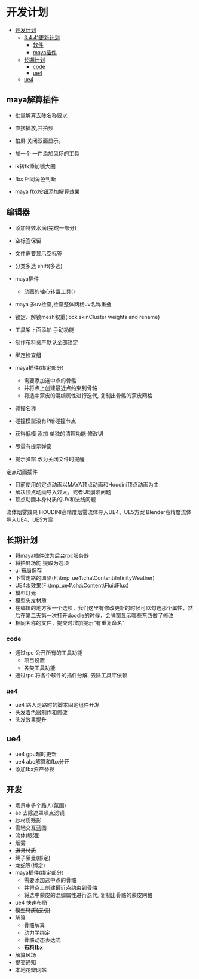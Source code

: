 # 开发计划

- [开发计划](#开发计划)
    - [3.4.41更新计划](#3441更新计划)
        - [软件](#软件)
        - [maya插件](#maya插件)
    - [长期计划](#长期计划)
        - [code](#code)
        - [ue4](#ue4)
    - [ue4](#ue4-1)

## maya解算插件

- 批量解算去除名称要求
- 直接播放,并拍频


- 拍屏 关闭双面显示。

- 加一个 一件添加风场的工具
- ik转fk添加锁大圈
- fbx 相同角色判断
- maya fbx按钮添加解算效果

[//]: # (- 拍屏的摄像机 近裁剪平面设置数值 默认修改成1)

[//]: # (- 拍屏 从200帧开始)
[//]: # (- fbx输出正则替换)

## 编辑器

- 添加特效水滴(完成一部分)

- 空标签保留
- 文件需要显示空标签
- 分类多选 shift(多选)

- maya插件
    - 动画的轴心转置工具()
- maya 多uv检查,检查整体网格uv名称重叠


- 锁定、解锁mesh权重(lock skinCluster weights and rename)
- 工具架上面添加 手动功能
- 制作布料资产默认全部锁定

- 绑定检查组


- maya插件(绑定部分)
    - 需要添加选中点的骨骼
    - 并将点上创建最近点约束到骨骼
    - 将选中蒙皮的混编属性进行迭代, 复制出骨骼的蒙皮网格

- 碰撞名称
- 碰撞模型没有P给碰撞节点
- 获得低模 添加 单独的清理功能 修改UI
- 尽量有提示弹窗
- 提示弹窗 改为关闭文件时提醒

定点动画插件

- 目前使用的定点动画以MAYA顶点动画和Houdini顶点动画为主
- 解决顶点动画导入过大，或者UE崩溃问题
- 顶点动画本身材质的UV和法线问题

流体烟雾效果
HOUDINI高精度烟雾流体导入UE4、UE5方案
Blender高精度流体导入UE4、UE5方案

## 长期计划

- 将maya插件改为后台rpc服务器
- 将拍屏功能 提取为选项
- ui 布局保存
- 下雪走路的凹陷(F:\tmp_ue4\cha\Content\InfinityWeather)
- UE4水效果(F:\tmp_ue4\cha\Content\FluidFlux)
- 模型灯光
- 模型头发材质
- 在编辑的地方多一个选项，我们这里有修改更新的时候可以勾选那个属性，然后在第二天第一次打开doodle的时候，会弹窗显示哪些东西做了修改
- 相同名称的文件，提交时增加提示“有重复命名”

### code

- 通过rpc 公开所有的工具功能
    - 项目设置
    - 各类工具功能
- 通过rpc 将各个软件的插件分解, 去除工具库依赖

### ue4

- ue4 路人走路时的脚本固定组件开发
- 头发着色器制作和修改
- 头发效果提升

## ue4

* ue4 gpu超时更新
* ue4 abc解算和fbx分开
* 添加fbx资产替换

## 开发

- 场景中多个路人(氛围)
- ae 去除遮罩噪点滤镜
- 纱材质残影
- 雪地交互蓝图
- 流体(眼泪)
- 烟雾
- ~~道具材质~~
- 绳子藤曼(绑定)
- 龙蛇等(绑定)
- maya插件(绑定部分)
    - 需要添加选中点的骨骼
    - 并将点上创建最近点约束到骨骼
    - 将选中蒙皮的混编属性进行迭代, 复制出骨骼的蒙皮网格
- ue4 快速布局
- ~~模型材质(皮肤)~~
- 解算
    - 骨骼解算
    - 动力学绑定
    - 骨骼动态表达式
    - **布料fbx**
- 解算风场
- 提交通知
- 本地花瓣网站



